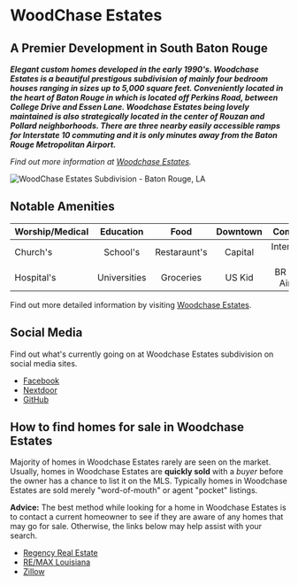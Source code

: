 # WoodChase Estates 
 
## A Premier Development in South Baton Rouge

***Elegant custom homes developed in the early 1990's. Woodchase Estates is a beautiful prestigous subdivision of mainly four bedroom houses ranging in sizes up to 5,000 square feet. Conveniently located in the heart of Baton Rouge in which is located off Perkins Road, between College Drive and Essen Lane. Woodchase Estates being lovely maintained is also strategically located in the center of Rouzan and Pollard neighborhoods. There are three nearby easily accessible ramps for Interstate 10 commuting and it is only minutes away from the Baton Rouge Metropolitan Airport.***

*Find out more information at [Woodchase Estates](https://www.woodchase.org/).*

<img class="resize"  src="https://aicontent.remax-louisiana.com/f/content/252/6d5193b62a854358a4a0d662a94f8ad5/600x450.jpg" alt="WoodChase Estates Subdivision - Baton Rouge, LA">

## Notable Amenities

| Worship/Medical | Education      | Food          | Downtown | Commute          | Community        
| :---            | :---:          | :---:         | :---:    | :---:            |  ---:
| Church's        | School's       | Restaraunt's  | Capital  | Interstate-10    | HOA           
| Hospital's      | Universities   | Groceries     | US Kid   | BR Metro Airport | Family Events 


Find out more detailed information by visiting [Woodchase Estates](http://www.woodchase.org/).

## Social Media

Find out what's currently going on at Woodchase Estates subdivision on social media sites.

* [Facebook](https://www.facebook.com/groups/846166232175526/)
* [Nextdoor](https://www.woodchasela.nextdoor.com/)
* [GitHub](https://github.com/woodchase/website/)

## How to find homes for sale in Woodchase Estates

Majority of homes in Woodchase Estates rarely are seen on the market. Usually, homes in Woodchase Estates are **quickly sold** with a *buyer* before the owner has a chance to list it on the MLS. Typically homes in Woodchase Estates are sold merely "word-of-mouth" or agent "pocket" listings.

**Advice:** The best method while looking for a home in Woodchase Estates is to contact a current homeowner to see if they are aware of any homes that may go for sale. Otherwise, the links below may help assist with your search.

* [Regency Real Estate](http://www.regencyrealestatellc.com/)
* [RE/MAX Louisiana](https://www.remax-louisiana.com/batonrouge/realestatehomesforsale/woodchase-baton-rouge-la)
* [Zillow](https://www.zillow.com/woodchase-baton-rouge-la/)